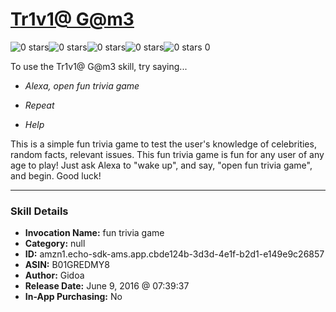 # [Tr1v1@ G@m3](http://alexa.amazon.com/#skills/amzn1.echo-sdk-ams.app.cbde124b-3d3d-4e1f-b2d1-e149e9c26857)
![0 stars](../../images/ic_star_border_black_18dp_1x.png)![0 stars](../../images/ic_star_border_black_18dp_1x.png)![0 stars](../../images/ic_star_border_black_18dp_1x.png)![0 stars](../../images/ic_star_border_black_18dp_1x.png)![0 stars](../../images/ic_star_border_black_18dp_1x.png) 0

To use the Tr1v1@ G@m3 skill, try saying...

* *Alexa, open fun trivia game*

* *Repeat*

* *Help*

This is a simple fun trivia game to test the user's knowledge of celebrities, random facts, relevant issues. This fun trivia game is fun for any user of any age to play! Just ask Alexa to "wake up", and say, "open fun trivia game", and begin. Good luck!

***

### Skill Details

* **Invocation Name:** fun trivia game
* **Category:** null
* **ID:** amzn1.echo-sdk-ams.app.cbde124b-3d3d-4e1f-b2d1-e149e9c26857
* **ASIN:** B01GREDMY8
* **Author:** Gidoa
* **Release Date:** June 9, 2016 @ 07:39:37
* **In-App Purchasing:** No
